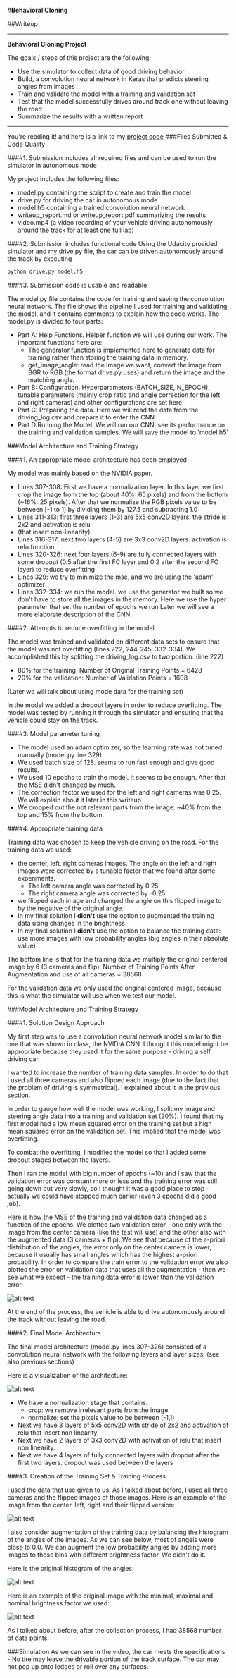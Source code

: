 #**Behavioral Cloning** 

##Writeup


---

**Behavioral Cloning Project**

The goals / steps of this project are the following:

* Use the simulator to collect data of good driving behavior
* Build, a convolution neural network in Keras that predicts steering angles from images
* Train and validate the model with a training and validation set
* Test that the model successfully drives around track one without leaving the road
* Summarize the results with a written report


[//]: # (Image References)

[image1]: ./loss_vs_epoch.png "loss_vs_epoch"
[image2]: ./cnn.png "CNN"
[image3]: ./example_cam_and_flip.png "example cameras and flip"
[image4]: ./histo_before.png "histo before"
[image5]: ./example_brightness.png "example brightness"



---

You're reading it! and here is a link to my [project code](https://github.com/shayko18/CarND-Behavioral-Cloning-P3)
###Files Submitted & Code Quality

####1. Submission includes all required files and can be used to run the simulator in autonomous mode

My project includes the following files:

* model.py containing the script to create and train the model
* drive.py for driving the car in autonomous mode
* model.h5 containing a trained convolution neural network 
* writeup_report.md or writeup_report.pdf summarizing the results
* video.mp4 (a video recording of your vehicle driving autonomously around the track for at least one full lap)

####2. Submission includes functional code
Using the Udacity provided simulator and my drive.py file, the car can be driven autonomously around the track by executing 
```sh
python drive.py model.h5
```

####3. Submission code is usable and readable

The model.py file contains the code for training and saving the convolution neural network. The file shows the pipeline I used for training and validating the model, and it contains comments to explain how the code works.
The model.py is divided to four parts:

* Part A: Help Functions. Helper function we will use during our work. The important functions here are:
	* The generator function is implemented here to generate data for training rather than storing the training data in memory.
	* get_image_angle: read the image we want, convert the image from BGR to RGB (the format drive.py uses) and return the image and the matching angle.
* Part B: Configuration. Hyperparameters (BATCH_SIZE, N_EPOCH), tunable parameters (mainly crop ratio and angle correction for the left and right cameras) and other configurations are set here. 
* Part C:  Preparing the data. Here we will read the data from the driving_log.csv and prepare it to enter the CNN
* Part D:Running the Model. We will run our CNN, see its performance on the training and validation samples. We will save the model to 'model.h5' 


###Model Architecture and Training Strategy

####1. An appropriate model architecture has been employed

My model was mainly based on the NVIDIA paper. 
* Lines 307-308: First we have a normalization layer. In this layer we first crop the image from the top (about 40%: 65 pixels) and from the bottom (~16%: 25 pixels). After that we normalize the RGB pixels value to be between [-1 to 1) by dividing them by 127.5 and subtracting 1.0
* Lines 311-313: first three layers (1-3) are 5x5 conv2D layers. the stride is 2x2 and activation is relu
*  (that insert non-linearity).
* Lines 316-317: next two layers (4-5) are 3x3 conv2D layers. activation is relu function. 
* Lines 320-326: next four layers (6-9) are fully connected layers with some dropout (0.5 after the first FC layer and 0.2 after the second FC layer) to reduce overfitting 
* Lines 329: we try to minimize the mse, and we are using the 'adam' optimizer
* Lines 332-334: we run the model. we use the generator we built so we don't have to store all the images in the memory. Here we use the hyper parameter that set the number of epochs we run
Later we will see a more elaborate description of the CNN 

####2. Attempts to reduce overfitting in the model

The model was trained and validated on different data sets to ensure that the model was not overfitting (lines 222, 244-245, 332-334). 
We accomplished this by splitting the driving_log.csv to two portion: (line 222) 

- 80% for the training: Number of Original Training Points = 6428
- 20% for the validation: Number of Validation Points = 1608

(Later we will talk about using mode data for the training set)

In the model we added a dropout layers in order to reduce overfitting.
The model was tested by running it through the simulator and ensuring that the vehicle could stay on the track.

####3. Model parameter tuning

- The model used an adam optimizer, so the learning rate was not tuned manually (model.py line 329).
- We used batch size of 128. seems to run fast enough and give good results.
- We used 10 epochs to train the model. It seems to be enough. After that the MSE didn't changed by much.
- The correction factor we used for the left and right cameras was 0.25. We will explain about it later in this writeup
- We cropped out the not relevant parts from the image: ~40% from the top and 15% from the bottom.

####4. Appropriate training data

Training data was chosen to keep the vehicle driving on the road. 
For the training data we used:

* the center, left, right cameras images. The angle on the left and right images were corrected by a tunable factor that we found after some experiments.
	* The left camera angle was corrected by 0.25 
	* The right camera angle was corrected by -0.25 
* we flipped each image and changed the angle on this flipped image to by the negative of the original angle.
* In my final solution I **didn't** use the option to augmented the training data using changes in the brightness
* In my final solution I **didn't** use the option to balance the training data: use more images with low probability angles (big angles in their absolute value)

The bottom line is that for the training data we multiply the original centered image by 6 (3 cameras and flip): Number of Training Points After Augmentation and use of all cameras = 38568

For the validation data we only used the original centered image, because this is what the simulator will use when we test our model.

###Model Architecture and Training Strategy

####1. Solution Design Approach

My first step was to use a convolution neural network model similar to the one that was shown in class, the NVIDIA CNN. I thought this model might be appropriate because they used it for the same purpose - driving a self driving car.

I wanted to increase the number of training data samples. In order to do that I used all three cameras and also flipped each image (due to the fact that the problem of driving is symmetrical). I explained about it in the previous section.  

In order to gauge how well the model was working, I split my image and steering angle data into a training and validation set (20%). I found that my first model had a low mean squared error on the training set but a high mean squared error on the validation set. This implied that the model was overfitting.

To combat the overfitting, I modified the model so that I added some dropout stages between the layers.

Then I ran the model with big number of epochs (~10) and I saw that the validation error was constant more or less and the training error was still going down but very slowly, so I thought it was a good place to stop - actually we could have stopped much earlier (even 3 epochs did a good job). 


Here is how the MSE of the training and validation data changed as a function of the epochs. We plotted two validation error - one only with the image from the center camera (like the test will use) and the other also with the augmented data (3 cameras + flip). We see that because of the a-priori distribution of the angles, the error only on the center camera is lower, because it usually has small angles which has the highest a-priori probability. In order to compare the train error to the validation error we also plotted the error on validation data that uses all the augmentation - then we see what we expect - the training data error is lower than the validation error. 

![alt text][image1]

At the end of the process, the vehicle is able to drive autonomously around the track without leaving the road.


####2. Final Model Architecture

The final model architecture (model.py lines 307-326) consisted of a convolution neural network with the following layers and layer sizes: (see also previous  sections)

Here is a visualization of the architecture:

![alt text][image2]


* We have a normalization stage that contains:
	* crop: we remove irrelevant parts from the image
	* normalize: set the pixels value to be between [-1,1)
* Next we have 3 layers of 5x5 conv2D with stride of 2x2 and activation of relu that insert non linearity. 
* Next we have 2 layers of 3x3 conv2D with activation of relu that insert non linearity.
* Next we have 4 layers of fully connected layers with dropout after the first two layers. dropout was used between the layers

####3. Creation of the Training Set & Training Process

I used the data that use given to us. As I talked about before, I used all three cameras and the flipped images of those images. 
Here is an example of the image from the center, left, right and their flipped version:

![alt text][image3]

I also consider augmentation of the training data by balancing the histogram of the angles of the images. As we can see below, most of angels were close to 0.0. We can augment the low probability angles by adding more images to those bins with different brightness factor. We didn't do it. 

Here is the original histogram of the angles:

![alt text][image4]

Here is an example of the original image with the minimal, maximal and nominal brightness factor we used:

![alt text][image5]

As I talked about before, after the collection process, I had 38568 number of data points.

###Simulation
As we can see in the video, the car meets the specifications -  No tire may leave the drivable portion of the track surface. The car may not pop up onto ledges or roll over any surfaces.

